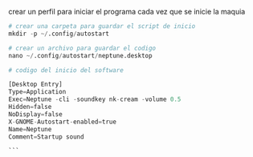 crear un perfil para iniciar el programa cada vez que se inicie la maquia 

````python
# crear una carpeta para guardar el script de inicio
mkdir -p ~/.config/autostart

# crear un archivo para guardar el codigo
nano ~/.config/autostart/neptune.desktop

# codigo del inicio del software

[Desktop Entry]
Type=Application
Exec=Neptune -cli -soundkey nk-cream -volume 0.5
Hidden=false
NoDisplay=false
X-GNOME-Autostart-enabled=true
Name=Neptune
Comment=Startup sound

```